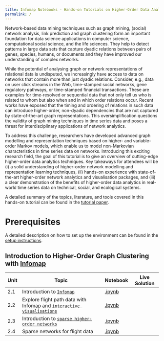 ```yaml
---
title: Infomap Notebooks - Hands-on Tutorials on Higher-Order Data Analytics
permalink: /
---
```


Network-based data mining techniques such as graph mining, (social) network analysis, link prediction and graph clustering form an important foundation for data science applications in computer science, computational social science, and the life sciences. They help to detect patterns in large data sets that capture dyadic relations between pairs of genes, species, humans, or documents and they have improved our understanding of complex networks.

While the potential of analysing graph or network representations of relational data is undisputed, we increasingly have access to data on networks that contain more than just dyadic relations. Consider, e.g., data on user click streams in the Web, time-stamped social networks, gene regulatory pathways, or time-stamped financial transactions. These are examples for time-resolved or sequential data that not only tell us who is related to whom but also when and in which order relations occur. Recent works have exposed that the timing and ordering of relations in such data can introduce higher-order, non-dyadic dependencies that are not captured by state-of-the-art graph representations. This oversimplification questions the validity of graph mining techniques in time series data and poses a threat for interdisciplinary applications of network analytics.


To address this challenge, researchers have developed advanced graph modelling and representation techniques based on higher- and variable-order Markov models, which enable us to model non-Markovian characteristics in time series data on networks. Introducing this exciting research field, the goal of this tutorial is to give an overview of cutting-edge higher-order data analytics techniques. Key takeaways for attendees will be (i) a solid understanding of higher-order network modelling and representation learning techniques, (ii) hands-on experience with state-of-the-art higher-order network analytics and visualisation packages, and (iii) a clear demonstration of the benefits of higher-order data analytics in real-world time series data on technical, social, and ecological systems.

A detailed summary of the topics, literature, and tools covered in this hands-on tutorial can be found in the [tutorial paper](https://www.researchgate.net/publication/325168357_Beyond_Graph_Mining_Higher-Order_Data_Analytics_for_Temporal_Network_Data).

# Prerequisites

A detailed description on how to set up the environment can be found in the [setup instructions](/infomap-notebooks/setup).

## Introduction to Higher-Order Graph Clustering with [Infomap](http://www.mapequation.org)

Unit | Topic | Notebook | Live Solution
----|----|----|----
2.1 | Introduction to [`Infomap`](http://www.mapequation.org) | [.ipynb](https://github.com/mapequation/infomap-notebooks/blob/master/code/2_1_infomap_intro.ipynb) |
2.2 | Explore flight path data with Infomap and [`interactive visualisations`](http://www.mapequation.org/apps.html) | [.ipynb](https://github.com/mapequation/infomap-notebooks/blob/master/code/2_2_explore_flight_data.ipynb) |
2.3 | Introduction to [`sparse higher-order networks`](http://www.mapequation.org/publications.html#Edler-Etal-2017-MappingHigherOrder) | [.ipynb](https://github.com/IngoScholtes/kdd2018-tutorial/blob/master/code/2_3_sparse_state_lumping.ipynb) |
2.4 | Sparse networks for flight data | [.ipynb](https://github.com/IngoScholtes/kdd2018-tutorial/blob/master/code/2_4_sparse_flight_data.ipynb) |

